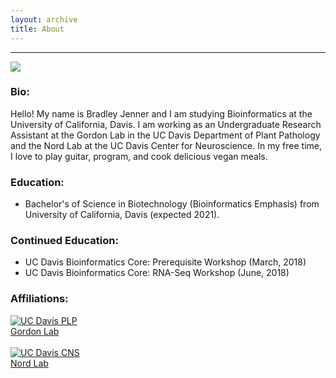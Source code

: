 ```yaml
---
layout: archive
title: About
---
```

---
<img src="about.jpg?raw=true"/>

### Bio:
Hello! My name is Bradley Jenner and I am studying Bioinformatics at the University of California, Davis. I am working as an Undergraduate Research Assistant at the Gordon Lab in the UC Davis Department of Plant Pathology and the Nord Lab at the UC Davis Center for Neuroscience. In my free time, I love to play guitar, program, and cook delicious vegan meals.

### Education:
- Bachelor's of Science in Biotechnology (Bioinformatics Emphasis) from University of California, Davis (expected 2021).

### Continued Education:
 - UC Davis Bioinformatics Core: Prerequisite Workshop (March, 2018)
 - UC Davis Bioinformatics Core: RNA-Seq Workshop (June, 2018)

 
### Affiliations:

[![UC Davis PLP](plp.png)](http://plantpathology.ucdavis.edu)
<br>
[Gordon Lab](http://thegordonlab.net)
<br>
<br>
[![UC Davis CNS](cns.jpg)](https://neuroscience.ucdavis.edu)
<br>
[Nord Lab](https://nordlab.faculty.ucdavis.edu)

